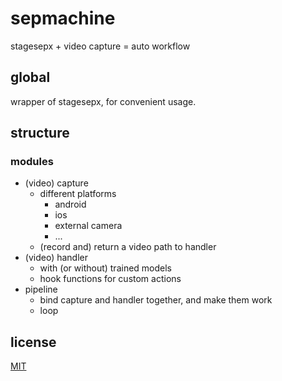 # sepmachine

stagesepx + video capture = auto workflow

## global

wrapper of stagesepx, for convenient usage.

## structure

### modules

- (video) capture
    - different platforms
        - android
        - ios
        - external camera
        - ...
    - (record and) return a video path to handler
- (video) handler
    - with (or without) trained models
    - hook functions for custom actions
- pipeline
    - bind capture and handler together, and make them work
    - loop

## license

[MIT](LICENSE)
